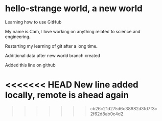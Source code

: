 # hello-strange world, a new world
Learning how to use GitHub

My name is Cam, I love working on anything related to science and engineering.

Restarting my learning of git after a long time.

Additional data after new world branch created



Added this line on github

<<<<<<< HEAD
New line added locally, remote is ahead again
=======

>>>>>>> cb26c21d275d6c38982d3fd7f3c2f62d8ab0c4d2
